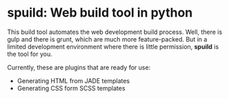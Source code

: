 # spuild: Web build tool in python

This build tool automates the web development build process. Well, there is gulp and there is grunt, which are much more feature-packed. But in a limited development environment where there is little permission, **spuild** is the tool for you.

Currently, these are plugins that are ready for use:
- Generating HTML from JADE templates
- Generating CSS form SCSS templates

